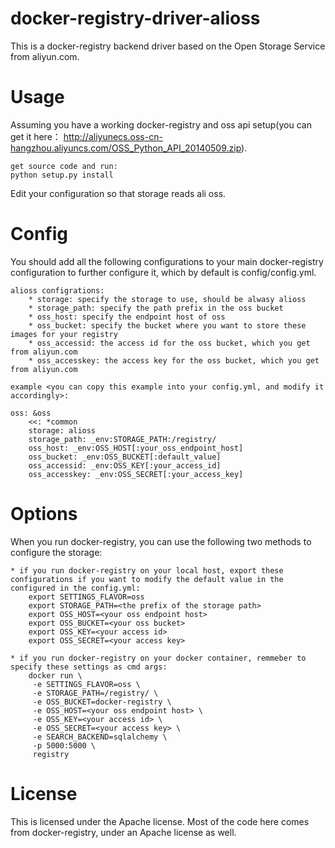 docker-registry-driver-alioss
=============================

This is a docker-registry backend driver based on the Open Storage Service from aliyun.com.

Usage
=========

Assuming you have a working docker-registry and oss api setup(you can get it here： http://aliyunecs.oss-cn-hangzhou.aliyuncs.com/OSS_Python_API_20140509.zip).

    get source code and run:
    python setup.py install

Edit your configuration so that storage reads ali oss.

Config
=========
You should add all the following configurations to your main docker-registry configuration to further configure it, which by default is  config/config.yml.

    alioss configrations:
        * storage: specify the storage to use, should be alwasy alioss
        * storage_path: specify the path prefix in the oss bucket
        * oss_host: specify the endpoint host of oss
        * oss_bucket: specify the bucket where you want to store these images for your registry
        * oss_accessid: the access id for the oss bucket, which you get from aliyun.com
        * oss_accesskey: the access key for the oss bucket, which you get from aliyun.com

    example <you can copy this example into your config.yml, and modify it accordingly>:

    oss: &oss
        <<: *common
        storage: alioss
        storage_path: _env:STORAGE_PATH:/registry/
        oss_host: _env:OSS_HOST[:your_oss_endpoint_host]
        oss_bucket: _env:OSS_BUCKET[:default_value]
        oss_accessid: _env:OSS_KEY[:your_access_id]
        oss_accesskey: _env:OSS_SECRET[:your_access_key]

Options
=========
When you run docker-registry, you can use the following two methods to configure the storage:

    * if you run docker-registry on your local host, export these configurations if you want to modify the default value in the configured in the config.yml:
        export SETTINGS_FLAVOR=oss
        export STORAGE_PATH=<the prefix of the storage path>
        export OSS_HOST=<your oss endpoint host>
        export OSS_BUCKET=<your oss bucket>
        export OSS_KEY=<your access id>
        export OSS_SECRET=<your access key>

    * if you run docker-registry on your docker container, remmeber to specify these settings as cmd args:
        docker run \
         -e SETTINGS_FLAVOR=oss \
         -e STORAGE_PATH=/registry/ \
         -e OSS_BUCKET=docker-registry \
         -e OSS_HOST=<your oss endpoint host> \
         -e OSS_KEY=<your access id> \
         -e OSS_SECRET=<your access key> \
         -e SEARCH_BACKEND=sqlalchemy \
         -p 5000:5000 \
         registry

License
=========
This is licensed under the Apache license. Most of the code here comes from docker-registry, under an Apache license as well.
